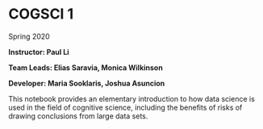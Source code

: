 # COGSCI 1
Spring 2020

**Instructor: Paul Li**

**Team Leads: Elias Saravia, Monica Wilkinson**

**Developer: Maria Sooklaris, Joshua Asuncion**

This notebook provides an elementary introduction to how data science is used in the field of cognitive science, including the benefits of risks of drawing conclusions from large data sets.
